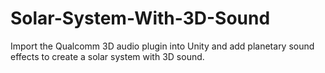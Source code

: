 # Solar-System-With-3D-Sound
Import the Qualcomm 3D audio plugin into Unity and add planetary sound effects to create a solar system with 3D sound.
